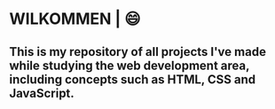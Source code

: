 # WILKOMMEN | :smile:

## This is my repository of all projects I've made while studying the web development area, including concepts such as HTML, CSS and JavaScript.